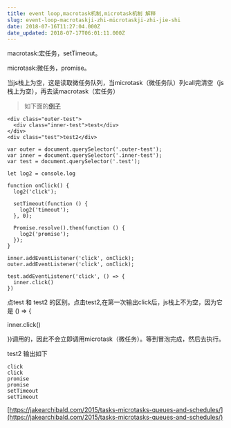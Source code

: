 ```yaml
---
title: event loop,macrotask机制,microtask机制 解释
slug: event-loop-macrotaskji-zhi-microtaskji-zhi-jie-shi
date: 2018-07-16T11:27:04.000Z
date_updated: 2018-07-17T06:01:11.000Z
---
```


macrotask:宏任务，setTimeout。

microtask:微任务，promise。

当js栈上为空，这是读取微任务队列，当microtask（微任务队）列call完清空（js栈上为空），再去读macrotask（宏任务）

> 如下面的[例子](https://stackblitz.com/edit/js-4uy9mh?embed=1&amp;file=index.js)

    <div class="outer-test">
      <div class="inner-test">test</div>
    </div>
    <div class="test">test2</div>
    
    var outer = document.querySelector('.outer-test');
    var inner = document.querySelector('.inner-test');
    var test = document.querySelector('.test');
    
    let log2 = console.log
    
    function onClick() {
      log2('click');
    
      setTimeout(function () {
        log2('timeout');
      }, 0);
    
      Promise.resolve().then(function () {
        log2('promise');
      });
    }
    
    inner.addEventListener('click', onClick);
    outer.addEventListener('click', onClick);
    
    test.addEventListener('click', () => {
      inner.click()
    })
    

点test 和 test2 的区别。点击test2,在第一次输出click后，js栈上不为空，因为它是 () => {

inner.click()

})调用的，因此不会立即调用microtask（微任务）。等到冒泡完成，然后去执行。

test2 输出如下

    click
    click
    promise
    promise
    setTimeout
    setTimeout
    

[https://jakearchibald.com/2015/tasks-microtasks-queues-and-schedules/](https://jakearchibald.com/2015/tasks-microtasks-queues-and-schedules/)
